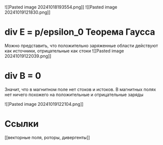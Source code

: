 ![[Pasted image 20241018193554.png]]
![[Pasted image 20241019121830.png]]

# div E = p/epsilon_0 Теорема Гаусса
Можно представить, что положительно заряженные области действуют как источники, отрицательные как стоки
![[Pasted image 20241019122039.png]]
# div B = 0
Значит, что в магнитном поле нет стоков и истоков. В магнитных полях нет ничего похожего на положительные и отрицательные заряды 

![[Pasted image 20241019122104.png]]
# Ссылки
[[векторные поля, роторы, дивергенты]]